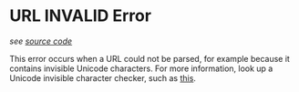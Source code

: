 # URL INVALID Error
_see [source code](https://github.com/3top1a/biotools-linter/blob/main/linter/rules/url.py#L60)_


This error occurs when a URL could not be parsed, for example because it contains invisible Unicode characters.
For more information, look up a Unicode invisible character checker, such as [this](https://www.soscisurvey.de/tools/view-chars.php).
